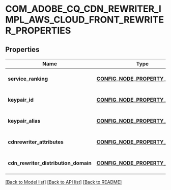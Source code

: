 # COM_ADOBE_CQ_CDN_REWRITER_IMPL_AWS_CLOUD_FRONT_REWRITER_PROPERTIES

## Properties
Name | Type | Description | Notes
------------ | ------------- | ------------- | -------------
**service_ranking** | [**CONFIG_NODE_PROPERTY_INTEGER**](configNodePropertyInteger.md) |  | [optional] [default to null]
**keypair_id** | [**CONFIG_NODE_PROPERTY_STRING**](configNodePropertyString.md) |  | [optional] [default to null]
**keypair_alias** | [**CONFIG_NODE_PROPERTY_STRING**](configNodePropertyString.md) |  | [optional] [default to null]
**cdnrewriter_attributes** | [**CONFIG_NODE_PROPERTY_ARRAY**](configNodePropertyArray.md) |  | [optional] [default to null]
**cdn_rewriter_distribution_domain** | [**CONFIG_NODE_PROPERTY_STRING**](configNodePropertyString.md) |  | [optional] [default to null]

[[Back to Model list]](../README.md#documentation-for-models) [[Back to API list]](../README.md#documentation-for-api-endpoints) [[Back to README]](../README.md)


